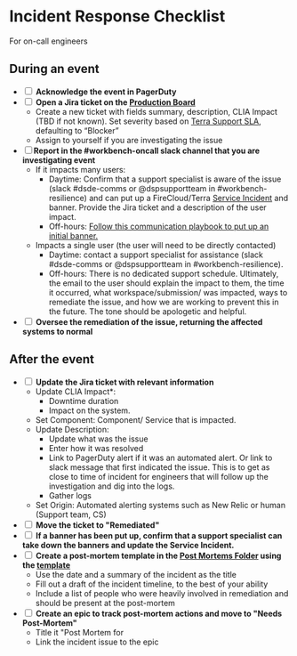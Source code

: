 # Incident Response Checklist
For on-call engineers

## During an event
- <input type='checkbox'> **Acknowledge the event in PagerDuty**
- <input type='checkbox'> **Open a Jira ticket on the [Production Board](https://broadworkbench.atlassian.net/secure/RapidBoard.jspa?rapidView=15&projectKey=PROD&selectedIssue=PROD-324)**
    - Create a new ticket with fields summary, description, CLIA Impact (TBD if not known).  Set severity based on [Terra Support SLA](https://docs.google.com/spreadsheets/d/1Qcfve-nHlS0Udq31nZlfwBDjguhsJ8sxm0Q7RqfZM8o/edit?usp=sharing), defaulting to “Blocker”
    - Assign to yourself if you are investigating the issue
- <input type='checkbox'>**Report in the #workbench-oncall slack channel that you are investigating event**
    - If it impacts many users:
        - Daytime: Confirm that a support specialist is aware of the issue (slack #dsde-comms or @dspsupportteam in #workbench-resilience) and can put up a FireCloud/Terra [Service Incident](https://broadinstitute.zendesk.com/hc/en-us/sections/360003692231-Service-Notifications) and banner. Provide the Jira ticket and a description of the user impact.
        - Off-hours: [Follow this communication playbook to put up an initial banner.](https://docs.google.com/document/d/1E2qSIQECBBS0daWa_VXAOprdV5H_zvirgryTbxbPTDg/edit)
    - Impacts a single user (the user will need to be directly contacted)
        - Daytime: contact a support specialist for assistance (slack #dsde-comms or @dspsupportteam in #workbench-resilience). 
        - Off-hours:  There is no dedicated support schedule. Ultimately, the email to the user should explain the impact to them, the time it occurred, what workspace/submission/ was impacted, ways to remediate the issue, and how we are working to prevent this in the future. The tone should be apologetic and helpful.
- <input type='checkbox'> **Oversee the remediation of the issue, returning the affected systems to normal**

## After the event
- <input type='checkbox'> **Update the Jira ticket with relevant information**
    - Update CLIA Impact*: 
        - Downtime duration
        - Impact on the system. 
    - Set Component: Component/ Service that is impacted.
    - Update Description:
        - Update what was the issue
        - Enter how it was resolved
        - Link to PagerDuty alert if it was an automated alert. Or link to slack message that first indicated the issue. This is to get as close to time of incident for engineers that will follow up the investigation and dig into the logs.
        - Gather logs
    - Set Origin: Automated alerting systems such as New Relic or human (Support team, CS)
- <input type='checkbox'> **Move the ticket to "Remediated"**
- <input type='checkbox'> **If a banner has been put up, confirm that a support specialist can take down the banners and update the Service Incident.**
- <input type='checkbox'> **Create a post-mortem template in the [Post Mortems Folder](https://drive.google.com/drive/u/0/folders/1-tGmN1KZqDIBePxc-ZleNv4meXoyA9ET) using the [template](https://docs.google.com/document/d/1BLtWVeWrzCpfEZSjSlSnTeUsJSB64rEd2WkSUgP7FZc/edit)**
    - Use the date and a summary of the incident as the title
    - Fill out a draft of the incident timeline, to the best of your ability
    - Include a list of people who were heavily involved in remediation and should be present at the post-mortem
- <input type='checkbox'> **Create an epic to track post-mortem actions and move to "Needs Post-Mortem"**
    - Title it "Post Mortem for <issue summary>
    - Link the incident issue to the epic

